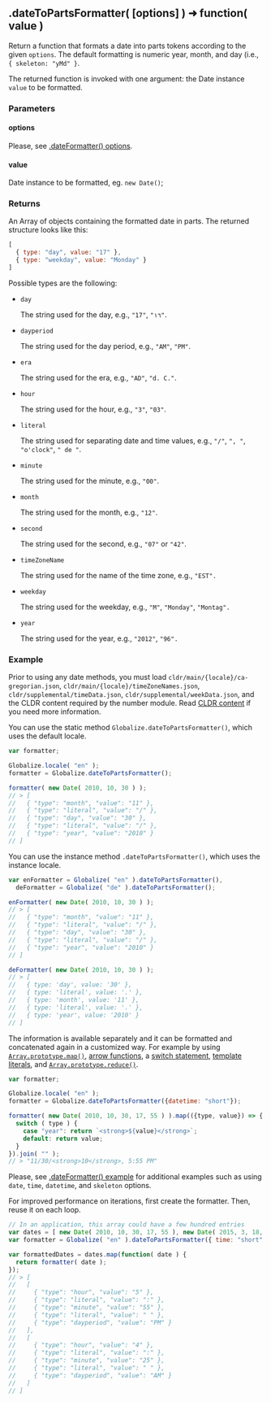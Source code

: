 ## .dateToPartsFormatter( [options] ) ➜ function( value )

Return a function that formats a date into parts tokens according to the given `options`. The default formatting is numeric year, month, and day (i.e., `{ skeleton: "yMd" }`.

The returned function is invoked with one argument: the Date instance `value` to be formatted.

### Parameters

#### options

Please, see [.dateFormatter() options](./date-formatter.md#parameters).

#### value

Date instance to be formatted, eg. `new Date()`;

### Returns

An Array of objects containing the formatted date in parts. The returned structure looks like this:

```js
[
  { type: "day", value: "17" },
  { type: "weekday", value: "Monday" }
]
```

Possible types are the following:

- `day`

  The string used for the day, e.g., `"17"`, `"١٦"`.

- `dayperiod`

  The string used for the day period, e.g., `"AM"`, `"PM"`.

- `era`

  The string used for the era, e.g., `"AD"`, `"d. C."`.

- `hour`

  The string used for the hour, e.g., `"3"`, `"03"`.

- `literal`

  The string used for separating date and time values, e.g., `"/"`, `", "`,
  `"o'clock"`, `" de "`.

- `minute`

  The string used for the minute, e.g., `"00"`.

- `month`

  The string used for the month, e.g., `"12"`.

- `second`

  The string used for the second, e.g., `"07"` or `"42"`.

- `timeZoneName`

  The string used for the name of the time zone, e.g., `"EST".`

- `weekday`

  The string used for the weekday, e.g., `"M"`, `"Monday"`, `"Montag".`

- `year`

  The string used for the year, e.g., `"2012"`, `"96".`


### Example

Prior to using any date methods, you must load `cldr/main/{locale}/ca-gregorian.json`, `cldr/main/{locale}/timeZoneNames.json`, `cldr/supplemental/timeData.json`, `cldr/supplemental/weekData.json`, and the CLDR content required by the number module. Read [CLDR content][] if you need more information.

[CLDR content]: ../../../README.md#2-cldr-content

You can use the static method `Globalize.dateToPartsFormatter()`, which uses the default locale.

```javascript
var formatter;

Globalize.locale( "en" );
formatter = Globalize.dateToPartsFormatter();

formatter( new Date( 2010, 10, 30 ) );
// > [
//   { "type": "month", "value": "11" },
//   { "type": "literal", "value": "/" },
//   { "type": "day", "value": "30" },
//   { "type": "literal", "value": "/" },
//   { "type": "year", "value": "2010" }
// ]
```

You can use the instance method `.dateToPartsFormatter()`, which uses the instance locale.

```javascript
var enFormatter = Globalize( "en" ).dateToPartsFormatter(),
  deFormatter = Globalize( "de" ).dateToPartsFormatter();

enFormatter( new Date( 2010, 10, 30 ) );
// > [
//   { "type": "month", "value": "11" },
//   { "type": "literal", "value": "/" },
//   { "type": "day", "value": "30" },
//   { "type": "literal", "value": "/" },
//   { "type": "year", "value": "2010" }
// ]

deFormatter( new Date( 2010, 10, 30 ) );
// > [
//   { type: 'day', value: '30' },
//   { type: 'literal', value: '.' },
//   { type: 'month', value: '11' },
//   { type: 'literal', value: '.' },
//   { type: 'year', value: '2010' }
// ]
```

The information is available separately and it can be formatted and concatenated again in a customized way. For example by using [`Array.prototype.map()`][], [arrow functions][], a [switch statement][], [template literals][], and [`Array.prototype.reduce()`][].

[`Array.prototype.map()`]: https://developer.mozilla.org/en-US/docs/Web/JavaScript/Reference/Global_Objects/Array/map
[arrow functions]: https://developer.mozilla.org/en-US/docs/Web/JavaScript/Reference/Functions/Arrow_functions
[switch statement]: https://developer.mozilla.org/en-US/docs/Web/JavaScript/Reference/Statements/switch
[template literals]: https://developer.mozilla.org/en-US/docs/Web/JavaScript/Reference/Template_literals
[`Array.prototype.reduce()`]: https://developer.mozilla.org/en-US/docs/Web/JavaScript/Reference/Global_Objects/Array/reduce

```javascript
var formatter;

Globalize.locale( "en" );
formatter = Globalize.dateToPartsFormatter({datetime: "short"});

formatter( new Date( 2010, 10, 30, 17, 55 ) ).map(({type, value}) => {
  switch ( type ) {
    case "year": return `<strong>${value}</strong>`;
    default: return value;
  }
}).join( "" );
// > "11/30/<strong>10</strong>, 5:55 PM"
```

Please, see [.dateFormatter() example](./date-formatter.md#example) for additional examples such as using `date`, `time`, `datetime`, and `skeleton` options.

For improved performance on iterations, first create the formatter. Then, reuse it on each loop.

```javascript
// In an application, this array could have a few hundred entries
var dates = [ new Date( 2010, 10, 30, 17, 55 ), new Date( 2015, 3, 18, 4, 25 ) ];
var formatter = Globalize( "en" ).dateToPartsFormatter({ time: "short" });

var formattedDates = dates.map(function( date ) {
  return formatter( date );
});
// > [
//   [
//     { "type": "hour", "value": "5" },
//     { "type": "literal", "value": ":" },
//     { "type": "minute", "value": "55" },
//     { "type": "literal", "value": " " },
//     { "type": "dayperiod", "value": "PM" }
//   ],
//   [
//     { "type": "hour", "value": "4" },
//     { "type": "literal", "value": ":" },
//     { "type": "minute", "value": "25" },
//     { "type": "literal", "value": " " },
//     { "type": "dayperiod", "value": "AM" }
//   ]
// ]
```
